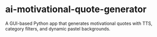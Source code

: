 # ai-motivational-quote-generator
A GUI-based Python app that generates motivational quotes with TTS, category filters, and dynamic pastel backgrounds.

